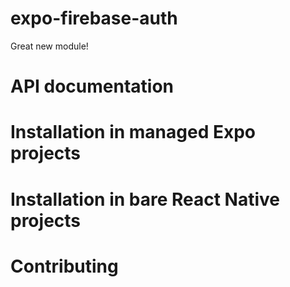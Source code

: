 # expo-firebase-auth

Great new module!

# API documentation

# Installation in managed Expo projects

# Installation in bare React Native projects

# Contributing
